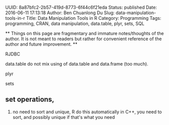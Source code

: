UUID: 8a87bfc2-2b57-419d-8773-6f44c6f21eda
Status: published
Date: 2016-06-11 17:13:18
Author: Ben Chuanlong Du
Slug: data-manipulation-tools-in-r
Title: Data Manipulation Tools in R
Category: Programming
Tags: programming, CRAN, data manipulation, data.table, plyr, sets, SQL

**
Things on this page are
fragmentary and immature notes/thoughts of the author.
It is not meant to readers
but rather for convenient reference of the author and future improvement.
**

RJDBC

data.table
do not mix using of data.table and data.frame (too much). 


plyr

sets


## set operations, 

1. no need to sort and unique, R do this automatically
in C++, you need to sort, 
and possibly unique if that's what you need
